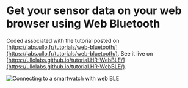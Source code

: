 # Get your sensor data on your web browser using Web Bluetooth

Coded associated with the tutorial posted on [https://labs.ullo.fr/tutorials/web-bluetooth/](https://labs.ullo.fr/tutorials/web-bluetooth/). See it live on [https://ullolabs.github.io/tutorial.HR-WebBLE/](https://ullolabs.github.io/tutorial.HR-WebBLE/).

![Connecting to a smartwatch with web BLE](https://labs-dev.ullo.fr/wp-content/uploads/2021/04/heartwebble.gif)
